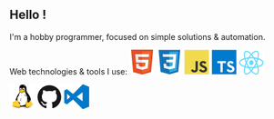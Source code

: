 ## Hello !

I'm a hobby programmer, focused on simple solutions & automation.

Web technologies & tools I use:
![alt](icons/html.svg)
![alt](icons/css.svg)
![alt](icons/javascript.svg)
![alt](icons/typescript.svg)
![alt](icons/react.svg)


![alt](icons/linux.svg)
![alt](icons/github.svg)
![alt](icons/vscode.svg)
